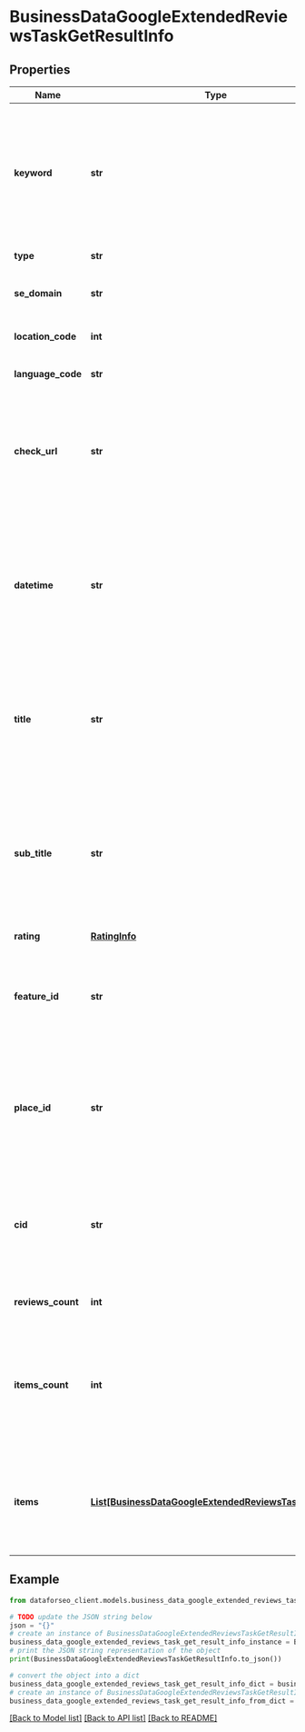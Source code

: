 # BusinessDataGoogleExtendedReviewsTaskGetResultInfo


## Properties

Name | Type | Description | Notes
------------ | ------------- | ------------- | -------------
**keyword** | **str** | keyword received in a POST array keyword is returned with decoded %## (plus character ‘+’ will be decoded to a space character) | [optional] 
**type** | **str** | type of element | [optional] 
**se_domain** | **str** | search engine domain in a POST array | [optional] 
**location_code** | **int** | location code in a POST array | [optional] 
**language_code** | **str** | language code in a POST array | [optional] 
**check_url** | **str** | direct URL to search engine results you can use it to make sure that we provided accurate results | [optional] 
**datetime** | **str** | date and time when the result was received in the UTC format: “yyyy-mm-dd hh-mm-ss +00:00” example: 2019-11-15 12:57:46 +00:00 | [optional] 
**title** | **str** | title of the ‘reviews’ element in SERP the name of the local establishment for which the reviews are collected | [optional] 
**sub_title** | **str** | subtitle of the ‘reviews’ element in SERP additional information (e.g., address) on the ‘reviews’ element for which the reviews are collected | [optional] 
**rating** | [**RatingInfo**](RatingInfo.md) |  | [optional] 
**feature_id** | **str** | the unique identifier of the ‘reviews’ element in SERP learn more about the identifier in this help center article | [optional] 
**place_id** | **str** | unique identifier of a business location assigned by Google learn more about the identifier in this help center article | [optional] 
**cid** | **str** | google-defined client id unique id of a local establishment learn more about the identifier in this help center article | [optional] 
**reviews_count** | **int** | the total number of reviews | [optional] 
**items_count** | **int** | the number of reviews items in the results array you can get more results by using the depth parameter when setting a task | [optional] 
**items** | [**List[BusinessDataGoogleExtendedReviewsTaskGetItem]**](BusinessDataGoogleExtendedReviewsTaskGetItem.md) | found reviews you can get more results by using the depth parameter when setting a task | [optional] 

## Example

```python
from dataforseo_client.models.business_data_google_extended_reviews_task_get_result_info import BusinessDataGoogleExtendedReviewsTaskGetResultInfo

# TODO update the JSON string below
json = "{}"
# create an instance of BusinessDataGoogleExtendedReviewsTaskGetResultInfo from a JSON string
business_data_google_extended_reviews_task_get_result_info_instance = BusinessDataGoogleExtendedReviewsTaskGetResultInfo.from_json(json)
# print the JSON string representation of the object
print(BusinessDataGoogleExtendedReviewsTaskGetResultInfo.to_json())

# convert the object into a dict
business_data_google_extended_reviews_task_get_result_info_dict = business_data_google_extended_reviews_task_get_result_info_instance.to_dict()
# create an instance of BusinessDataGoogleExtendedReviewsTaskGetResultInfo from a dict
business_data_google_extended_reviews_task_get_result_info_from_dict = BusinessDataGoogleExtendedReviewsTaskGetResultInfo.from_dict(business_data_google_extended_reviews_task_get_result_info_dict)
```
[[Back to Model list]](../README.md#documentation-for-models) [[Back to API list]](../README.md#documentation-for-api-endpoints) [[Back to README]](../README.md)


